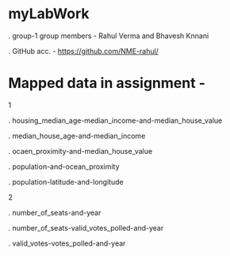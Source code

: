 # myLabWork

. group-1
group members - Rahul Verma and Bhavesh Knnani

. GitHub acc. - https://github.com/NME-rahul/

# Mapped data in assignment - 
1

. housing_median_age-median_income-and-median_house_value

. median_house_age-and-median_income

. ocaen_proximity-and-median_house_value

. population-and-ocean_proximity

. population-latitude-and-longitude

2

. number_of_seats-and-year

. number_of_seats-valid_votes_polled-and-year

. valid_votes-votes_polled-and-year
